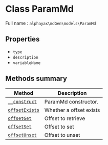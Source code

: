 # **Class** ParamMd

Full name : `alphayax\mdGen\models\ParamMd`

## Properties

- `type`
- `description`
- `variableName`

## Methods summary

| Method | Description |
|---|---|
| [`__construct`](__construct.md) | ParamMd constructor. |
| [`offsetExists`](offsetExists.md) | Whether a offset exists |
| [`offsetGet`](offsetGet.md) | Offset to retrieve |
| [`offsetSet`](offsetSet.md) | Offset to set |
| [`offsetUnset`](offsetUnset.md) | Offset to unset |
